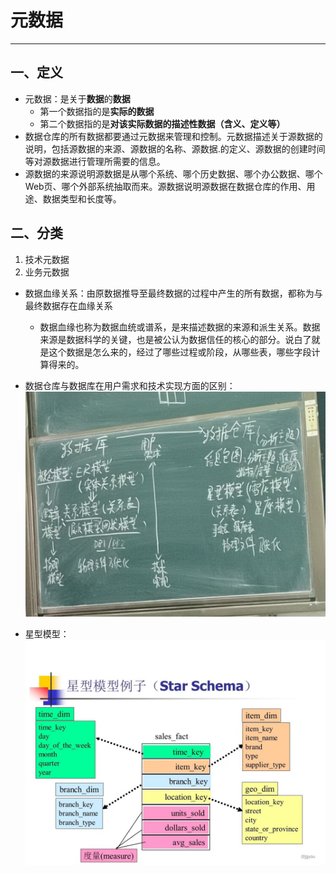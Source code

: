 # 元数据

---

## 一、定义

- 元数据：是关于**数据**的**数据**
	- 第一个数据指的是**实际的数据**
	- 第二个数据指的是**对该实际数据的描述性数据（含义、定义等）**
- 数据仓库的所有数据都要通过元数据来管理和控制。元数据描述关于源数据的说明，包括源数据的来源、源数据的名称、源数据.的定义、源数据的创建时间等对源数据进行管理所需要的信息。
- 源数据的来源说明源数据是从哪个系统、哪个历史数据、哪个办公数据、哪个Web页、哪个外部系统抽取而来。源数据说明源数据在数据仓库的作用、用途、数据类型和长度等。
## 二、分类

1. 技术元数据
2. 业务元数据


- 数据血缘关系：由原数据推导至最终数据的过程中产生的所有数据，都称为与最终数据存在血缘关系
	- 数据血缘也称为数据血统或谱系，是来描述数据的来源和派生关系。数据来源是数据科学的关键，也是被公认为数据信任的核心的部分。说白了就是这个数据是怎么来的，经过了哪些过程或阶段，从哪些表，哪些字段计算得来的。



- 数据仓库与数据库在用户需求和技术实现方面的区别：![](assets/7d53aa645eced545f4500d115e51c2f9.jpg)
- 星型模型：![](assets/6bffb19050ee5710003583183f27f917.jpg)